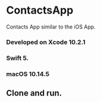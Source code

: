 # ContactsApp
Contacts App similar to the iOS App.

### Developed on Xcode 10.2.1
### Swift 5.
### macOS 10.14.5

## Clone and run. 
